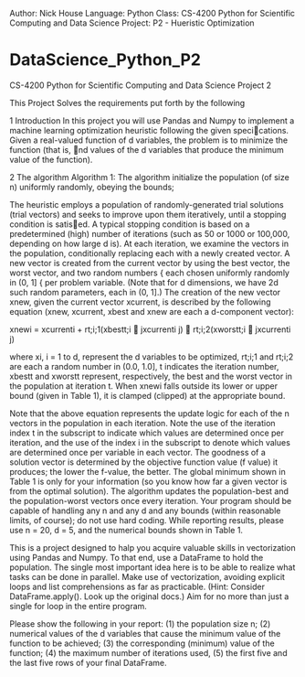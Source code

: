 Author: Nick House
Language: Python
Class: CS-4200 Python for Scientific Computing and Data Science
Project: P2 - Hueristic Optimization

# DataScience_Python_P2
CS-4200 Python for Scientific Computing and Data Science Project 2

This Project Solves the requirements put forth by the following


1 Introduction
In this project you will use Pandas and Numpy to implement a machine learning optimization
heuristic following the given specications. Given a real-valued function of d variables, the
problem is to minimize the function (that is, nd values of the d variables that produce the
minimum value of the function).


2 The algorithm
Algorithm 1: The algorithm
initialize the population (of size n) uniformly randomly, obeying the bounds;

The heuristic employs a population of randomly-generated trial solutions (trial vectors)
and seeks to improve upon them iteratively, until a stopping condition is satised. A typical
stopping condition is based on a predetermined (high) number of iterations (such as 50 or
1000 or 100,000, depending on how large d is). At each iteration, we examine the vectors in
the population, conditionally replacing each with a newly created vector. A new vector is created 
from the current vector by using the best vector, the worst vector, and two random
numbers { each chosen uniformly randomly in (0, 1] { per problem variable. (Note that for d
dimensions, we have 2d such random parameters, each in (0, 1].) The creation of the new
vector xnew, given the current vector xcurrent, is described by the following equation (xnew,
xcurrent, xbest and xnew are each a d-component vector):

xnewi = xcurrenti + rt;i;1(xbestt;i 􀀀 jxcurrenti j) 􀀀 rt;i;2(xworstt;i 􀀀 jxcurrenti j)

where xi, i = 1 to d, represent the d variables to be optimized, rt;i;1 and rt;i;2 are each a
random number in (0.0, 1.0], t indicates the iteration number, xbestt and xworstt represent,
respectively, the best and the worst vector in the population at iteration t. When xnewi falls
outside its lower or upper bound (given in Table 1), it is clamped (clipped) at the appropriate
bound.


Note that the above equation represents the update logic for each of the n vectors in the
population in each iteration. Note the use of the iteration index t in the subscript to indicate
which values are determined once per iteration, and the use of the index i in the subscript to
denote which values are determined once per variable in each vector.
The goodness of a solution vector is determined by the objective function value (f value)
it produces; the lower the f-value, the better. The global minimum shown in Table 1 is only
for your information (so you know how far a given vector is from the optimal solution). The
algorithm updates the population-best and the population-worst vectors once every iteration.
Your program should be capable of handling any n and any d and any bounds (within
reasonable limits, of course); do not use hard coding. While reporting results, please use
n = 20, d = 5, and the numerical bounds shown in Table 1. 

This is a project designed to halp you acquire valuable skills in vectorization using
Pandas and Numpy. To that end, use a DataFrame to hold the population. The single most
important idea here is to be able to realize what tasks can be done in parallel. Make use of
vectorization, avoiding explicit loops and list comprehensions as far as practicable. (Hint:
Consider DataFrame.apply(). Look up the original docs.) Aim for no more than just a single
for loop in the entire program.

Please show the following in your report: 
(1) the population size n; 
(2) numerical values
of the d variables that cause the minimum value of the function to be achieved; 
(3) the
corresponding (minimum) value of the function; 
(4) the maximum number of iterations used,
(5) the first five and the last five rows of your final DataFrame.
